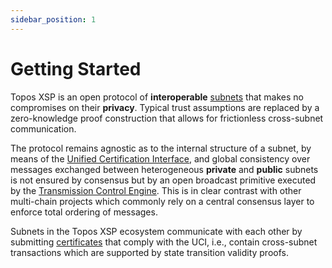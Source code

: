 ```yaml
---
sidebar_position: 1
---
```


# Getting Started

Topos XSP is an open protocol of **interoperable** [subnets](/learn/subnets) that makes no compromises on their **privacy**. Typical trust assumptions are replaced by a zero-knowledge proof construction that allows for frictionless cross-subnet communication.

The protocol remains agnostic as to the internal structure of a subnet, by means of the [Unified Certification Interface](/learn/uci/getting-started), and global consistency over messages exchanged between heterogeneous **private** and **public** subnets is not ensured by consensus but by an open broadcast primitive executed by the [Transmission Control Engine](/learn/tce/getting-started). This is in clear contrast with other multi-chain projects which commonly rely on a central consensus layer to enforce total ordering of messages.

Subnets in the Topos XSP ecosystem communicate with each other by submitting [certificates](/learn/uci/getting-started#certificate) that comply with the UCI, i.e., contain cross-subnet transactions which are supported by state transition validity proofs.
